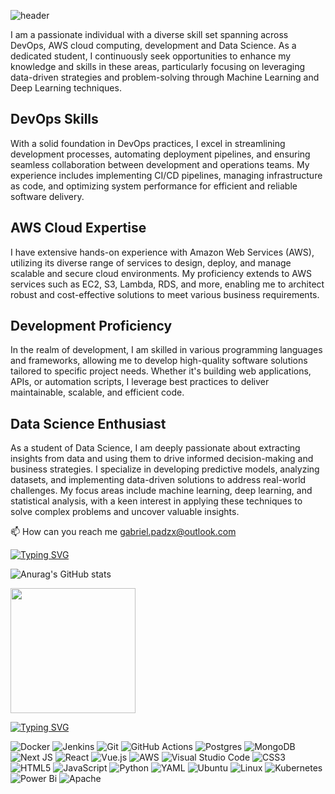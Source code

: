 

![header](https://capsule-render.vercel.app/api?type=venom&text=I'm%20Gabriel%20Padilha&animation=fadeIn&color=gradient&customColorList=0,2,2,5,30)

I am a passionate individual with a diverse skill set spanning across DevOps, AWS cloud computing, development and Data Science. As a dedicated student, I continuously seek opportunities to enhance my knowledge and skills in these areas, particularly focusing on leveraging data-driven strategies and problem-solving through Machine Learning and Deep Learning techniques.

## DevOps Skills

With a solid foundation in DevOps practices, I excel in streamlining development processes, automating deployment pipelines, and ensuring seamless collaboration between development and operations teams. My experience includes implementing CI/CD pipelines, managing infrastructure as code, and optimizing system performance for efficient and reliable software delivery.

## AWS Cloud Expertise

I have extensive hands-on experience with Amazon Web Services (AWS), utilizing its diverse range of services to design, deploy, and manage scalable and secure cloud environments. My proficiency extends to AWS services such as EC2, S3, Lambda, RDS, and more, enabling me to architect robust and cost-effective solutions to meet various business requirements.

## Development Proficiency

In the realm of development, I am skilled in various programming languages and frameworks, allowing me to develop high-quality software solutions tailored to specific project needs. Whether it's building web applications, APIs, or automation scripts, I leverage best practices to deliver maintainable, scalable, and efficient code.

## Data Science Enthusiast

As a student of Data Science, I am deeply passionate about extracting insights from data and using them to drive informed decision-making and business strategies. I specialize in developing predictive models, analyzing datasets, and implementing data-driven solutions to address real-world challenges. My focus areas include machine learning, deep learning, and statistical analysis, with a keen interest in applying these techniques to solve complex problems and uncover valuable insights.

📫 How can you reach me gabriel.padzx@outlook.com

[![Typing SVG](https://readme-typing-svg.herokuapp.com/?color=ffff&size=35&center=true&vCenter=true&width=1000&lines=Data+Science+📊;DevOps+🤖;Devlopment💻;Be+Welcome!+😁😁)](https://git.io/typing-svg)


![Anurag's GitHub stats](https://github-readme-stats.vercel.app/api?username=Padzx&show=reviews,discussions_started,discussions_answered,prs_merged,prs_merged_percentage&theme=dark)




<a href="https://github.com/anuraghazra/convoychat">
  <img height=200 align="center" src="https://github-readme-stats.vercel.app/api/top-langs?username=Padzx&layout=compact&langs_count=8&card_width=320&theme=dark" />
</a>


[![Typing SVG](https://readme-typing-svg.herokuapp.com/?color=ffff&size=35&center=true&vCenter=true&width=1000&lines=Tools+Set+⚙️)](https://git.io/typing-svg)


![Docker](https://img.shields.io/badge/docker-%230db7ed.svg?style=for-the-badge&logo=docker&logoColor=white)
![Jenkins](https://img.shields.io/badge/jenkins-%232C5263.svg?style=for-the-badge&logo=jenkins&logoColor=white)
![Git](https://img.shields.io/badge/git-%23F05033.svg?style=for-the-badge&logo=git&logoColor=white)
![GitHub Actions](https://img.shields.io/badge/github%20actions-%232671E5.svg?style=for-the-badge&logo=githubactions&logoColor=white)
![Postgres](https://img.shields.io/badge/postgres-%23316192.svg?style=for-the-badge&logo=postgresql&logoColor=white)
![MongoDB](https://img.shields.io/badge/MongoDB-%234ea94b.svg?style=for-the-badge&logo=mongodb&logoColor=white)
![Next JS](https://img.shields.io/badge/Next-black?style=for-the-badge&logo=next.js&logoColor=white)
![React](https://img.shields.io/badge/react-%2320232a.svg?style=for-the-badge&logo=react&logoColor=%2361DAFB)
![Vue.js](https://img.shields.io/badge/vuejs-%2335495e.svg?style=for-the-badge&logo=vuedotjs&logoColor=%234FC08D)
![AWS](https://img.shields.io/badge/AWS-%23FF9900.svg?style=for-the-badge&logo=amazon-aws&logoColor=white)
![Visual Studio Code](https://img.shields.io/badge/Visual%20Studio%20Code-0078d7.svg?style=for-the-badge&logo=visual-studio-code&logoColor=white)
![CSS3](https://img.shields.io/badge/css3-%231572B6.svg?style=for-the-badge&logo=css3&logoColor=white)
![HTML5](https://img.shields.io/badge/html5-%23E34F26.svg?style=for-the-badge&logo=html5&logoColor=white)
![JavaScript](https://img.shields.io/badge/javascript-%23323330.svg?style=for-the-badge&logo=javascript&logoColor=%23F7DF1E)
![Python](https://img.shields.io/badge/python-3670A0?style=for-the-badge&logo=python&logoColor=ffdd54)
![YAML](https://img.shields.io/badge/yaml-%23ffffff.svg?style=for-the-badge&logo=yaml&logoColor=151515)
![Ubuntu](https://img.shields.io/badge/Ubuntu-E95420?style=for-the-badge&logo=ubuntu&logoColor=white)
![Linux](https://img.shields.io/badge/Linux-FCC624?style=for-the-badge&logo=linux&logoColor=black)
![Kubernetes](https://img.shields.io/badge/kubernetes-%23326ce5.svg?style=for-the-badge&logo=kubernetes&logoColor=white)
![Power Bi](https://img.shields.io/badge/power_bi-F2C811?style=for-the-badge&logo=powerbi&logoColor=black)
![Apache](https://img.shields.io/badge/apache-%23D42029.svg?style=for-the-badge&logo=apache&logoColor=white)



